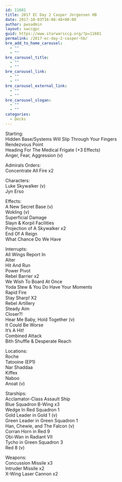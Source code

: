 ```yaml
---
id: 11681
title: 2017 EC Day 2 Casper Jorgensen HB
date: 2017-10-03T16:08:48+00:00
author: pwsadmin
layout: swccgpc
guid: https://www.starwarsccg.org/?p=11681
permalink: /2017-ec-day-2-casper-hb/
bre_add_to_home_carousel:
  - ""
  - ""
bre_carousel_title:
  - ""
  - ""
bre_carousel_link:
  - ""
  - ""
bre_carousel_external_link:
  - ""
  - ""
bre_carousel_slogan:
  - ""
  - ""
categories:
  - Decks
---
```

Starting:  
Hidden Base/Systems Will Slip Through Your Fingers  
Rendezvous Point  
Heading For The Medical Frigate (+3 Effects)  
Anger, Fear, Aggression (v)

Admirals Orders:  
Concentrate All Fire x2

Characters:  
Luke Skywalker (v)  
Jyn Erso

Effects:  
A New Secret Base (v)  
Wokling (v)  
Superficial Damage  
Slayn & Korpil Facilities  
Projection of A Skywalker x2  
End Of A Reign  
What Chance Do We Have

Interrupts:  
All Wings Report In  
Alter  
Hit And Run  
Power Pivot  
Rebel Barrier x2  
We Wish To Board At Once  
Yoda Stew & You Do Have Your Moments  
Rapid Fire  
Stay Sharp! X2  
Rebel Artillery  
Steady Aim  
Closer?!  
Hear Me Baby, Hold Together (v)  
It Could Be Worse  
It’s A Hit!  
Combined Attack  
Bith Shuffle & Desperate Reach

Locations:  
Roche  
Tatooine (EP1)  
Nar Shaddaa  
Kiffex  
Naboo  
Anoat (v)

Starships:  
Acclamator-Class Assault Ship  
Blue Squadron B-Wing x3  
Wedge In Red Squadron 1  
Gold Leader in Gold 1 (v)  
Green Leader in Green Squadron 1  
Han, Chewie, and The Falcon (v)  
Corran Horn in Red 9  
Obi-Wan in Radiant VII  
Tycho in Green Squadron 3  
Red 8 (v)

Weapons:  
Concussion Missile x3  
Intruder Missile x2  
X-Wing Laser Cannon x2